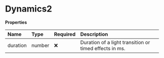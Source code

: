 # Dynamics2

**Properties**

| Name     | Type   | Required | Description                                            |
| :------- | :----- | :------- | :----------------------------------------------------- |
| duration | number | ❌       | Duration of a light transition or timed effects in ms. |

<!-- This file was generated by liblab | https://liblab.com/ -->
